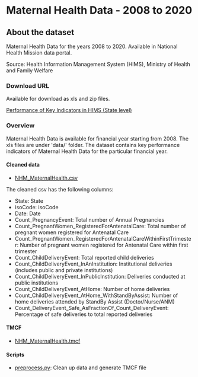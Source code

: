 # Maternal Health Data - 2008 to 2020
        
## About the dataset
Maternal Health Data for the years 2008 to 2020. Available in National Health Mission data portal.

Source: Health Information Management System (HIMS), Ministry of Health and Family Welfare

### Download URL
Available for download as xls and zip files.

[Performance of Key Indicators in HIMS (State level)](https://nrhm-mis.nic.in/hmisreports/frmstandard_reports.aspx)

### Overview
Maternal Health Data is available for financial year starting from 2008. The xls files are under 'data/' folder.
The dataset contains key performance indicators of Maternal Health Data for the particular financial year. 

#### Cleaned data
- [NHM_MaternalHealth.csv](NHM_MaternalHealth.csv)

The cleaned csv has the following columns:

- State: State
- isoCode: isoCode
- Date: Date
- Count_PregnancyEvent: Total number of Annual Pregnancies
- Count_PregnantWomen_RegisteredForAntenatalCare: Total number of pregnant women registered for Antenatal Care
- Count_PregnantWomen_RegisteredForAntenatalCareWithinFirstTrimester: Number of pregnant women registered for Antenatal Care within first trimester
- Count_ChildDeliveryEvent: Total reported child deliveries
- Count_ChildDeliveryEvent_InAnInstitution: Institutional deliveries (includes public and private institutions)
- Count_ChildDeliveryEvent_InPublicInstitution: Deliveries conducted at public institutions
- Count_ChildDeliveryEvent_AtHome: Number of home deliveries
- Count_ChildDeliveryEvent_AtHome_WithStandByAssist: Number of home deliveries attended by StandBy Assist (Doctor/Nurse/ANM)
- Count_DeliveryEvent_Safe_AsFractionOf_Count_DeliveryEvent: Percentage of safe deliveries to total reported deliveries

#### TMCF
- [NHM_MaternalHealth.tmcf](NHM_MaternalHealth.tmcf)

#### Scripts
- [preprocess.py](preprocess.py): Clean up data and generate TMCF file
        